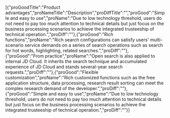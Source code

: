 [{"proGoodTitle":"Product advantages","proNameTitle":"Description","proDiffTitle":"","proGood":"Simple and easy to use","proName":"Due to low technology threshold, users do not need to pay too much attention to technical details but just focus on the business processing scenarios to achieve the integrated trusteeship of technical operation.","proDiff":""},{"proGood":"Rich functions","proName":"Rich search configurations can satisfy users' multi-scenario service demands on a series of search operations such as search for hot words, highlighting, related searches.","proDiff":""},{"proGood":"From practice","proName":"Open search is also applied to internal JD Cloud. It inherits the search technique and accumulated experience of JD Cloud and stands several-year search requests.","proDiff":""},{"proGood":"Flexible customization","proName":"Rich customized functions such as the free application structure, data processing, research result sorting can meet the complex research demand of the developer.","proDiff":""},{"proGood":"Simple and easy to use","proName":"Due to low technology threshold, users do not need to pay too much attention to technical details but just focus on the business processing scenarios to achieve the integrated trusteeship of technical operation.","proDiff":""}]